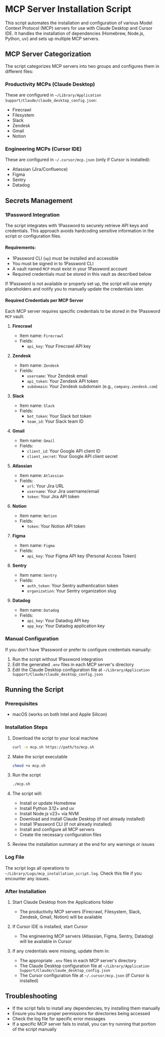 # MCP Server Installation Script

This script automates the installation and configuration of various Model Context Protocol (MCP) servers for use with Claude Desktop and Cursor IDE. It handles the installation of dependencies (Homebrew, Node.js, Python, uv) and sets up multiple MCP servers.

## MCP Server Categorization

The script categorizes MCP servers into two groups and configures them in different files:

### Productivity MCPs (Claude Desktop)
These are configured in `~/Library/Application Support/Claude/claude_desktop_config.json`:
- Firecrawl
- Filesystem
- Slack
- Zendesk
- Gmail
- Notion

### Engineering MCPs (Cursor IDE)
These are configured in `~/.cursor/mcp.json` (only if Cursor is installed):
- Atlassian (Jira/Confluence)
- Figma
- Sentry
- Datadog

## Secrets Management

### 1Password Integration

The script integrates with 1Password to securely retrieve API keys and credentials. This approach avoids hardcoding sensitive information in the script or configuration files.

#### Requirements:

- 1Password CLI (`op`) must be installed and accessible
- You must be signed in to 1Password CLI
- A vault named `MCP` must exist in your 1Password account
- Required credentials must be stored in this vault as described below

If 1Password is not available or properly set up, the script will use empty placeholders and notify you to manually update the credentials later.

#### Required Credentials per MCP Server

Each MCP server requires specific credentials to be stored in the 1Password `MCP` vault:

1. **Firecrawl**
   - Item name: `Firecrawl`
   - Fields:
     - `api_key`: Your Firecrawl API key

2. **Zendesk**
   - Item name: `Zendesk`
   - Fields:
     - `username`: Your Zendesk email
     - `api_token`: Your Zendesk API token
     - `subdomain`: Your Zendesk subdomain (e.g., `company.zendesk.com`)

3. **Slack**
   - Item name: `Slack`
   - Fields:
     - `bot_token`: Your Slack bot token
     - `team_id`: Your Slack team ID

4. **Gmail**
   - Item name: `Gmail`
   - Fields:
     - `client_id`: Your Google API client ID
     - `client_secret`: Your Google API client secret

5. **Atlassian**
   - Item name: `Atlassian`
   - Fields:
     - `url`: Your Jira URL
     - `username`: Your Jira username/email
     - `token`: Your Jira API token

6. **Notion**
   - Item name: `Notion`
   - Fields:
     - `token`: Your Notion API token

7. **Figma**
   - Item name: `Figma`
   - Fields:
     - `api_key`: Your Figma API key (Personal Access Token)

8. **Sentry**
   - Item name: `Sentry`
   - Fields:
     - `auth_token`: Your Sentry authentication token
     - `organization`: Your Sentry organization slug

9. **Datadog**
   - Item name: `Datadog`
   - Fields:
     - `api_key`: Your Datadog API key
     - `app_key`: Your Datadog application key

### Manual Configuration

If you don't have 1Password or prefer to configure credentials manually:

1. Run the script without 1Password integration
2. Edit the generated `.env` files in each MCP server's directory
3. Edit the Claude Desktop configuration file at `~/Library/Application Support/Claude/claude_desktop_config.json`

## Running the Script

### Prerequisites

- macOS (works on both Intel and Apple Silicon)

### Installation Steps

1. Download the script to your local machine
   ```bash
   curl -o mcp.sh https://path/to/mcp.sh
   ```

2. Make the script executable
   ```bash
   chmod +x mcp.sh
   ```

3. Run the script
   ```bash
   ./mcp.sh
   ```

4. The script will:
   - Install or update Homebrew
   - Install Python 3.12+ and uv
   - Install Node.js v23+ via NVM
   - Download and install Claude Desktop (if not already installed)
   - Install 1Password CLI (if not already installed)
   - Install and configure all MCP servers
   - Create the necessary configuration files

5. Review the installation summary at the end for any warnings or issues

### Log File

The script logs all operations to `~/Library/Logs/mcp_installation_script.log`. Check this file if you encounter any issues.

### After Installation

1. Start Claude Desktop from the Applications folder
   - The productivity MCP servers (Firecrawl, Filesystem, Slack, Zendesk, Gmail, Notion) will be available

2. If Cursor IDE is installed, start Cursor
   - The engineering MCP servers (Atlassian, Figma, Sentry, Datadog) will be available in Cursor

3. If any credentials were missing, update them in:
   - The appropriate `.env` files in each MCP server's directory
   - The Claude Desktop configuration file at `~/Library/Application Support/Claude/claude_desktop_config.json`
   - The Cursor configuration file at `~/.cursor/mcp.json` (if Cursor is installed)

## Troubleshooting

- If the script fails to install any dependencies, try installing them manually
- Ensure you have proper permissions for directories being accessed
- Check the log file for specific error messages
- If a specific MCP server fails to install, you can try running that portion of the script manually 